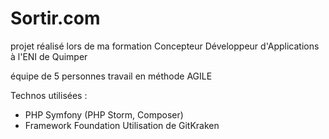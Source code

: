 # Sortir.com
projet réalisé lors de ma formation Concepteur Développeur d'Applications à l'ENI de Quimper

équipe de 5 personnes travail en méthode AGILE

Technos utilisées :
- PHP Symfony (PHP Storm, Composer)
- Framework Foundation
Utilisation de GitKraken

